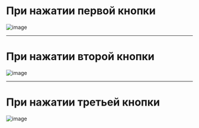 При нажатии первой кнопки
=========================
![image](https://github.com/user-attachments/assets/58d382a4-8510-46ad-a8a0-a94cb8d41119)

-------------------------
При нажатии второй кнопки
=========================
![image](https://github.com/user-attachments/assets/5a1a805e-6146-4b05-9e06-7212e3d8fbf0)

---------------------------
При нажатии третьей кнопки
==========================
![image](https://github.com/user-attachments/assets/7be72b12-d938-4956-9202-13a21f3d40fb)

